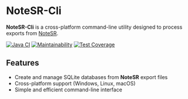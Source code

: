 # NoteSR-Cli

**NoteSR-Cli** is a cross-platform command-line utility designed to process exports from [NoteSR](https://github.com/zHd4/NoteSR).

[![Java CI](https://github.com/zHd4/NoteSR-Cli/actions/workflows/main.yml/badge.svg)](https://github.com/zHd4/NoteSR-Cli/actions/workflows/main.yml)
[![Maintainability](https://api.codeclimate.com/v1/badges/cdb4151e4a2bde09c8f2/maintainability)](https://codeclimate.com/github/zHd4/NoteSR-Cli/maintainability)
[![Test Coverage](https://api.codeclimate.com/v1/badges/cdb4151e4a2bde09c8f2/test_coverage)](https://codeclimate.com/github/zHd4/NoteSR-Cli/test_coverage)

## Features
- Create and manage SQLite databases from **NoteSR** export files
- Cross-platform support (Windows, Linux, macOS)
- Simple and efficient command-line interface
